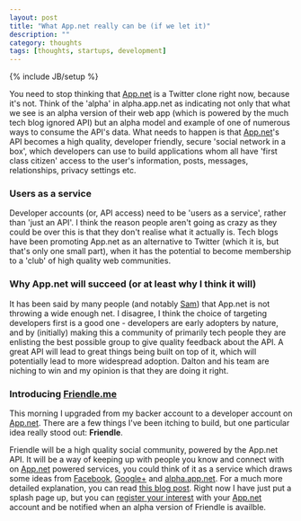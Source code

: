 ```yaml
---
layout: post
title: "What App.net really can be (if we let it)"
description: ""
category: thoughts
tags: [thoughts, startups, development]
---
```

{% include JB/setup %}

You need to stop thinking that [App.net] is a Twitter clone right now, because it's not. Think of the 'alpha' in alpha.app.net as indicating not only that what we see is an alpha version of their web app (which is powered by the much tech blog ignored API) but an alpha model and example of one of numerous ways to consume the API's data. What needs to happen is that [App.net]'s API becomes a high quality, developer friendly, secure 'social network in a box', which developers can use to build applications whom all have 'first class citizen' access to the user's information, posts, messages, relationships, privacy settings etc.

### Users as a service

Developer accounts (or, API access) need to be 'users as a service', rather than 'just an API'. I think the reason people aren't going as crazy as they could be over this is that they don't realise what it actually is. Tech blogs have been promoting App.net as an alternative to Twitter (which it is, but that's only one small part), when it has the potential to become membership to a 'club' of high quality web communities. 

### Why App.net will succeed (or at least why I think it will)

It has been said by many people (and notably [Sam]) that App.net is not throwing a wide enough net. I disagree, I think the choice of targeting developers first is a good one - developers are early adopters by nature, and by (initially) making this a community of primarily tech people they are enlisting the best possible group to give quality feedback about the API. A great API will lead to great things being built on top of it, which will potentially lead to more widespread adoption. Dalton and his team are niching to win and my opinion is that they are doing it right.

### Introducing [Friendle.me]

This morning I upgraded from my backer account to a developer account on [App.net]. There are a few things I've been itching to build, but one particular idea really stood out: **Friendle**. 

Friendle will be a high quality social community, powered by the App.net API. It will be a way of keeping up with people you know and connect with on [App.net] powered services, you could think of it as a service which draws some ideas from [Facebook], [Google+] and [alpha.app.net]. For a much more detailed explanation, you can read [this blog post]. Right now I have just put a splash page up, but you can [register your interest] with your [App.net] account and be notified when an alpha version of Friendle is availble.


[Sam]: http://samsoff.es/posts/app-net-is-dreaming-small
[App.net]: https://join.app.net
[alpha.app.net]: https://alpha.app.net
[Friendle.me]: http://www.friendle.me
[Facebook]: http://facebook.com
[Google+]: http://plus.google.com
[this blog post]: http://zensavona.com/2012/introducing-friendle/
[register your interest]: http://www.friendle.me/
